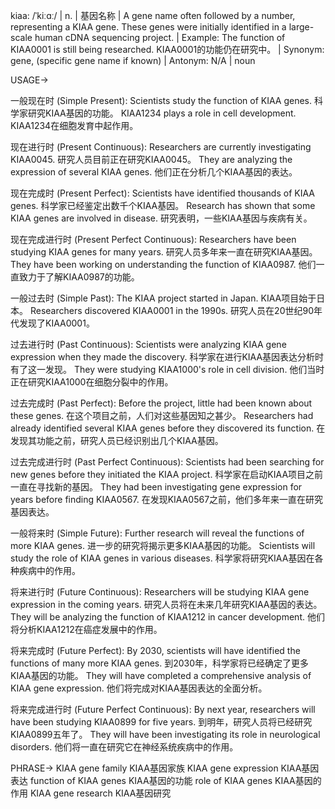 kiaa: /ˈkiːɑː/ | n. | 基因名称 | A gene name often followed by a number, representing a KIAA gene. These genes were initially identified in a large-scale human cDNA sequencing project. | Example: The function of KIAA0001 is still being researched.  KIAA0001的功能仍在研究中。 | Synonym: gene, (specific gene name if known) | Antonym:  N/A | noun

USAGE->

一般现在时 (Simple Present):
Scientists study the function of KIAA genes. 科学家研究KIAA基因的功能。
KIAA1234 plays a role in cell development. KIAA1234在细胞发育中起作用。

现在进行时 (Present Continuous):
Researchers are currently investigating KIAA0045. 研究人员目前正在研究KIAA0045。
They are analyzing the expression of several KIAA genes. 他们正在分析几个KIAA基因的表达。


现在完成时 (Present Perfect):
Scientists have identified thousands of KIAA genes. 科学家已经鉴定出数千个KIAA基因。
Research has shown that some KIAA genes are involved in disease. 研究表明，一些KIAA基因与疾病有关。

现在完成进行时 (Present Perfect Continuous):
Researchers have been studying KIAA genes for many years. 研究人员多年来一直在研究KIAA基因。
They have been working on understanding the function of KIAA0987.  他们一直致力于了解KIAA0987的功能。


一般过去时 (Simple Past):
The KIAA project started in Japan.  KIAA项目始于日本。
Researchers discovered KIAA0001 in the 1990s.  研究人员在20世纪90年代发现了KIAA0001。


过去进行时 (Past Continuous):
Scientists were analyzing KIAA gene expression when they made the discovery. 科学家在进行KIAA基因表达分析时有了这一发现。
They were studying KIAA1000's role in cell division. 他们当时正在研究KIAA1000在细胞分裂中的作用。


过去完成时 (Past Perfect):
Before the project, little had been known about these genes. 在这个项目之前，人们对这些基因知之甚少。
Researchers had already identified several KIAA genes before they discovered its function. 在发现其功能之前，研究人员已经识别出几个KIAA基因。


过去完成进行时 (Past Perfect Continuous):
Scientists had been searching for new genes before they initiated the KIAA project.  科学家在启动KIAA项目之前一直在寻找新的基因。
They had been investigating gene expression for years before finding KIAA0567.  在发现KIAA0567之前，他们多年来一直在研究基因表达。


一般将来时 (Simple Future):
Further research will reveal the functions of more KIAA genes.  进一步的研究将揭示更多KIAA基因的功能。
Scientists will study the role of KIAA genes in various diseases. 科学家将研究KIAA基因在各种疾病中的作用。


将来进行时 (Future Continuous):
Researchers will be studying KIAA gene expression in the coming years. 研究人员将在未来几年研究KIAA基因的表达。
They will be analyzing the function of KIAA1212 in cancer development. 他们将分析KIAA1212在癌症发展中的作用。


将来完成时 (Future Perfect):
By 2030, scientists will have identified the functions of many more KIAA genes. 到2030年，科学家将已经确定了更多KIAA基因的功能。
They will have completed a comprehensive analysis of KIAA gene expression. 他们将完成对KIAA基因表达的全面分析。


将来完成进行时 (Future Perfect Continuous):
By next year, researchers will have been studying KIAA0899 for five years.  到明年，研究人员将已经研究KIAA0899五年了。
They will have been investigating its role in neurological disorders.  他们将一直在研究它在神经系统疾病中的作用。


PHRASE->
KIAA gene family  KIAA基因家族
KIAA gene expression  KIAA基因表达
function of KIAA genes  KIAA基因的功能
role of KIAA genes  KIAA基因的作用
KIAA gene research  KIAA基因研究

